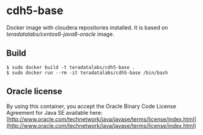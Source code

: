 # cdh5-base

Docker image with cloudera repositories installed. It is based on _teradatalabs/centos6-java8-oracle_ image.

## Build

```
$ sudo docker build -t teradatalabs/cdh5-base .
$ sudo docker run --rm -it teradatalabs/cdh5-base /bin/bash
```

## Oracle license

By using this container, you accept the Oracle Binary Code License Agreement for Java SE available here:
[http://www.oracle.com/technetwork/java/javase/terms/license/index.html](http://www.oracle.com/technetwork/java/javase/terms/license/index.html)
